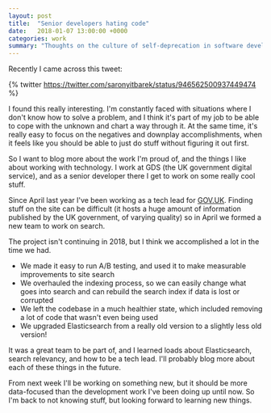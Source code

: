 ```yaml
---
layout: post
title:  "Senior developers hating code"
date:   2018-01-07 13:00:00 +0000
categories: work
summary: "Thoughts on the culture of self-deprecation in software development, and what I've been working on over the last few months"
---
```

Recently I came across this tweet:

{% twitter https://twitter.com/saronyitbarek/status/946562500937449474 %}

I found this really interesting. I'm constantly faced with situations where I don't know how to solve a problem, and I think it's part of my job to be able to cope with the unknown and chart a way through it. At the same time, it's really easy to focus on the negatives and downplay accomplishments, when it feels like you should be able to just do stuff without figuring it out first.

So I want to blog more about the work I'm proud of, and the things I like about working with technology. I work at GDS (the UK government digital service), and as a senior developer there I get to work on some really cool stuff.

Since April last year I've been working as a tech lead for [GOV.UK](https://www.gov.uk). Finding stuff on the site can be difficult (it hosts a huge amount of information published by the UK government, of varying quality) so in April we formed a new team to work on search.

The project isn't continuing in 2018, but I think we accomplished a lot in the time we had.

- We made it easy to run A/B testing, and used it to make measurable improvements to site search
- We overhauled the indexing process, so we can easily change what goes into search and can rebuild the search index if data is lost or corrupted
- We left the codebase in a much healthier state, which included removing a lot of code that wasn't even being used
- We upgraded Elasticsearch from a really old version to a slightly less old version!

It was a great team to be part of, and I learned loads about Elasticsearch, search relevancy, and how to be a tech lead. I'll probably blog more about each of these things in the future.

From next week I'll be working on something new, but it should be more data-focused than the development work I've been doing up until now. So I'm back to not knowing stuff, but looking forward to learning new things.
